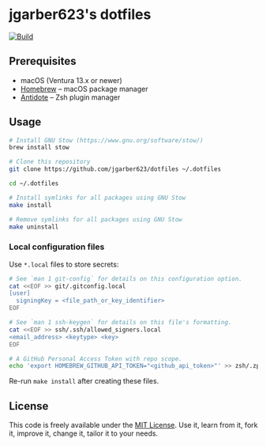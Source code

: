 # jgarber623's dotfiles

[![Build](https://img.shields.io/github/actions/workflow/status/jgarber623/dotfiles/ci.yml?branch=main&logo=github&style=for-the-badge)](https://github.com/jgarber623/dotfiles/actions/workflows/ci.yml)

## Prerequisites

- macOS (Ventura 13.x or newer)
- [Homebrew](https://brew.sh) – macOS package manager
- [Antidote](https://getantidote.github.io) – Zsh plugin manager

## Usage

```sh
# Install GNU Stow (https://www.gnu.org/software/stow/)
brew install stow

# Clone this repository
git clone https://github.com/jgarber623/dotfiles ~/.dotfiles

cd ~/.dotfiles

# Install symlinks for all packages using GNU Stow
make install

# Remove symlinks for all packages using GNU Stow
make uninstall
```

### Local configuration files

Use `*.local` files to store secrets:

```sh
# See `man 1 git-config` for details on this configuration option.
cat <<EOF >> git/.gitconfig.local
[user]
  signingKey = <file_path_or_key_identifier>
EOF

# See `man 1 ssh-keygen` for details on this file's formatting.
cat <<EOF >> ssh/.ssh/allowed_signers.local
<email_address> <keytype> <key>
EOF

# A GitHub Personal Access Token with repo scope.
echo 'export HOMEBREW_GITHUB_API_TOKEN="<github_api_token>"' >> zsh/.zprofile.local
```

Re-run `make install` after creating these files.

## License

This code is freely available under the [MIT License](https://opensource.org/licenses/MIT). Use it, learn from it, fork it, improve it, change it, tailor it to your needs.
